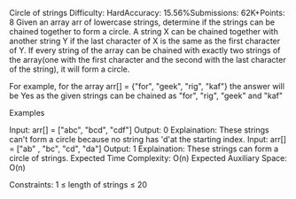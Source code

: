 Circle of strings
Difficulty: HardAccuracy: 15.56%Submissions: 62K+Points: 8
Given an array arr of lowercase strings, determine if the strings can be chained together to form a circle.
A string X can be chained together with another string Y if the last character of X is the same as the first character of Y. If every string of the array can be chained with exactly two strings of the array(one with the first character and the second with the last character of the string), it will form a circle.

For example, for the array arr[] = {"for", "geek", "rig", "kaf"} the answer will be Yes as the given strings can be chained as "for", "rig", "geek" and "kaf"

Examples

Input: arr[] = ["abc", "bcd", "cdf"]
Output: 0
Explaination: These strings can't form a circle because no string has 'd'at the starting index.
Input: arr[] = ["ab" , "bc", "cd", "da"]
Output: 1
Explaination: These strings can form a circle of strings.
Expected Time Complexity: O(n)
Expected Auxiliary Space: O(n)

Constraints: 
1 ≤ length of strings ≤ 20